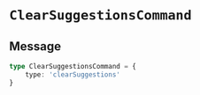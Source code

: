 # `ClearSuggestionsCommand`

## Message

```ts
type ClearSuggestionsCommand = {
    type: 'clearSuggestions'
}
```
